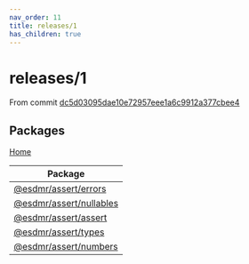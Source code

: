 ```yaml
---
nav_order: 11
title: releases/1
has_children: true
---
```

# releases/1

From commit [dc5d03095dae10e72957eee1a6c9912a377cbee4](https://github.com/esdmr/assert/commit/dc5d03095dae10e72957eee1a6c9912a377cbee4)

## Packages

[Home](./index.md)

|Package|
|---|
| [@esdmr/assert/errors](./esdmr.assert.errors.md) |
| [@esdmr/assert/nullables](./esdmr.assert.nullables.md) |
| [@esdmr/assert/assert](./esdmr.assert.assert.md) |
| [@esdmr/assert/types](./esdmr.assert.types.md) |
| [@esdmr/assert/numbers](./esdmr.assert.numbers.md) |
